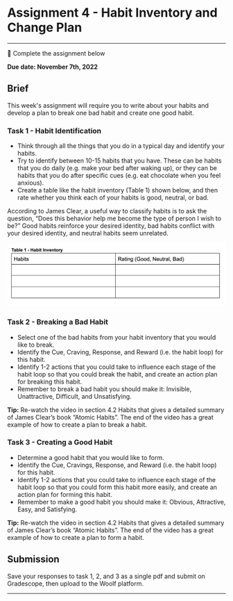 # Assignment 4 - Habit Inventory and Change Plan

---

<aside>

📝 Complete the assignment below

</aside>

**Due date: November 7th, 2022**

## Brief

This week's assignment will require you to write about your habits and develop a plan to break one bad habit and create one good habit.

### Task 1 - Habit Identification

- Think through all the things that you do in a typical day and identify your habits. 
- Try to identify between 10-15 habits that you have. These can be habits that you do daily (e.g. make your bed after waking up), or they can be habits that you do after specific cues (e.g. eat chocolate when you feel anxious). 
- Create a table like the habit inventory (Table 1) shown below, and then rate whether you think each of your habits is good, neutral, or bad. 

According to James Clear, a useful way to classify habits is to ask the question, “Does this behavior help me become the type of person I wish to be?” Good habits reinforce your desired identity, bad habits conflict with your desired identity, and neutral habits seem unrelated.

![habit](./Habits.png)

### Task 2 - Breaking a Bad Habit

- Select one of the bad habits from your habit inventory that you would like to break. 
- Identify the Cue, Craving, Response, and Reward (i.e. the habit loop) for this habit.
- Identify 1-2 actions that you could take to influence each stage of the habit loop so that you could break the habit, and create an action plan for breaking this habit.
- Remember to break a bad habit you should make it: Invisible, Unattractive, Difficult, and Unsatisfying.

**Tip:** Re-watch the video in section 4.2 Habits that gives a detailed summary of James Clear’s book “Atomic Habits”. The end of the video has a great example of how to create a plan to break a habit.

### Task 3 - Creating a Good Habit

- Determine a good habit that you would like to form.
- Identify the Cue, Cravings, Response, and Reward (i.e. the habit loop) for this habit.
- Identify 1-2 actions that you could take to influence each stage of the habit loop so that you could form this habit more easily, and create an action plan for forming this habit.
- Remember to make a good habit you should make it: Obvious, Attractive, Easy, and Satisfying.

**Tip:** Re-watch the  video in section 4.2 Habits that gives a detailed summary of James Clear’s book “Atomic Habits”. The end of the video has a great example of how to create a plan to form a habit.

## Submission

Save your responses to task 1, 2, and 3 as a single pdf and submit on Gradescope, then upload to the Woolf platform.


---
